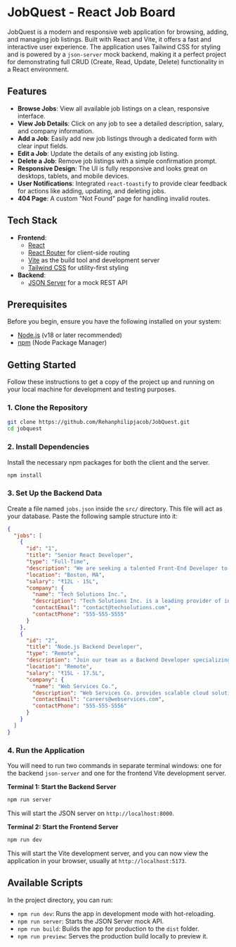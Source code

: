 # JobQuest - React Job Board

JobQuest is a modern and responsive web application for browsing, adding, and managing job listings. Built with React and Vite, it offers a fast and interactive user experience. The application uses Tailwind CSS for styling and is powered by a `json-server` mock backend, making it a perfect project for demonstrating full CRUD (Create, Read, Update, Delete) functionality in a React environment.

## Features

-   **Browse Jobs**: View all available job listings on a clean, responsive interface.
-   **View Job Details**: Click on any job to see a detailed description, salary, and company information.
-   **Add a Job**: Easily add new job listings through a dedicated form with clear input fields.
-   **Edit a Job**: Update the details of any existing job listing.
-   **Delete a Job**: Remove job listings with a simple confirmation prompt.
-   **Responsive Design**: The UI is fully responsive and looks great on desktops, tablets, and mobile devices.
-   **User Notifications**: Integrated `react-toastify` to provide clear feedback for actions like adding, updating, and deleting jobs.
-   **404 Page**: A custom "Not Found" page for handling invalid routes.

## Tech Stack

-   **Frontend**:
    -   [React](https://react.dev/)
    -   [React Router](https://reactrouter.com/) for client-side routing
    -   [Vite](https://vitejs.dev/) as the build tool and development server
    -   [Tailwind CSS](https://tailwindcss.com/) for utility-first styling
-   **Backend**:
    -   [JSON Server](https://github.com/typicode/json-server) for a mock REST API

## Prerequisites

Before you begin, ensure you have the following installed on your system:
-   [Node.js](https://nodejs.org/) (v18 or later recommended)
-   [npm](https://www.npmjs.com/) (Node Package Manager)

## Getting Started

Follow these instructions to get a copy of the project up and running on your local machine for development and testing purposes.

### 1. Clone the Repository

```bash
git clone https://github.com/Rehanphilipjacob/JobQuest.git
cd jobquest
```

### 2. Install Dependencies

Install the necessary npm packages for both the client and the server.

```bash
npm install
```

### 3. Set Up the Backend Data

Create a file named `jobs.json` inside the `src/` directory. This file will act as your database. Paste the following sample structure into it:

```json
{
  "jobs": [
    {
      "id": "1",
      "title": "Senior React Developer",
      "type": "Full-Time",
      "description": "We are seeking a talented Front-End Developer to join our team in Boston, MA. The ideal candidate will have strong skills in HTML, CSS, and JavaScript, with experience working with React.",
      "location": "Boston, MA",
      "salary": "₹12L - 15L",
      "company": {
        "name": "Tech Solutions Inc.",
        "description": "Tech Solutions Inc. is a leading provider of innovative software solutions.",
        "contactEmail": "contact@techsolutions.com",
        "contactPhone": "555-555-5555"
      }
    },
    {
      "id": "2",
      "title": "Node.js Backend Developer",
      "type": "Remote",
      "description": "Join our team as a Backend Developer specializing in Node.js. You will be responsible for building and maintaining our server-side logic and APIs.",
      "location": "Remote",
      "salary": "₹15L - 17.5L",
      "company": {
        "name": "Web Services Co.",
        "description": "Web Services Co. provides scalable cloud solutions for businesses of all sizes.",
        "contactEmail": "careers@webservices.com",
        "contactPhone": "555-555-5556"
      }
    }
  ]
}
```

### 4. Run the Application

You will need to run two commands in separate terminal windows: one for the backend `json-server` and one for the frontend Vite development server.

**Terminal 1: Start the Backend Server**
```bash
npm run server
```
This will start the JSON server on `http://localhost:8000`.

**Terminal 2: Start the Frontend Server**
```bash
npm run dev
```
This will start the Vite development server, and you can now view the application in your browser, usually at `http://localhost:5173`.

## Available Scripts

In the project directory, you can run:

-   `npm run dev`: Runs the app in development mode with hot-reloading.
-   `npm run server`: Starts the JSON Server mock API.
-   `npm run build`: Builds the app for production to the `dist` folder.
-   `npm run preview`: Serves the production build locally to preview it.
